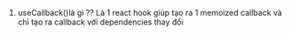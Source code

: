 1. useCallback()là gì ??
	Là 1 react hook giúp tạo ra 1 memoized callback và chỉ tạo ra callback với dependencies thay đổi